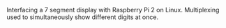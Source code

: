 Interfacing a 7 segment display with Raspberry Pi 2 on Linux.
Multiplexing used to simultaneously show different digits at once.
